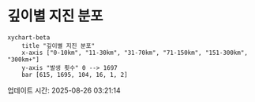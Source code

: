 # 깊이별 지진 분포

```mermaid
xychart-beta
    title "깊이별 지진 분포"
    x-axis ["0-10km", "11-30km", "31-70km", "71-150km", "151-300km", "300km+"]
    y-axis "발생 횟수" 0 --> 1697
    bar [615, 1695, 104, 16, 1, 2]
```

업데이트 시간: 2025-08-26 03:21:14
